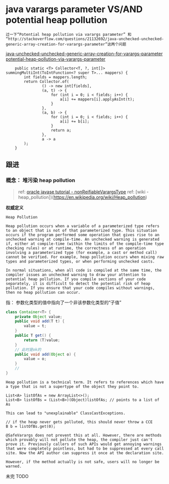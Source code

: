 
# java varargs parameter VS/AND potential heap pollution

```
过一下“Potential heap pollution via varargs parameter” 和 “http://stackoverflow.com/questions/21132692/java-unchecked-unchecked-generic-array-creation-for-varargs-parameter”这两个问题
```

[java-unchecked-unchecked-generic-array-creation-for-varargs-parameter](http://stackoverflow.com/questions/21132692/java-unchecked-unchecked-generic-array-creation-for-varargs-parameter)  
[potential-heap-pollution-via-varargs-parameter](http://stackoverflow.com/questions/12462079/potential-heap-pollution-via-varargs-parameter)

```
    public static <T> Collector<T, ?, int[]> summingMultiInt(ToIntFunction<? super T>... mappers) {
        int fields = mappers.length;
        return Collector.of(
                () -> new int[fields],
                (a, t) -> {
                    for (int i = 0; i < fields; i++) {
                        a[i] += mappers[i].applyAsInt(t);
                    }
                },
                (a, b) -> {
                    for (int i = 0; i < fields; i++) {
                        a[i] += b[i];
                    }
                    return a;
                },
                a -> a
        );
    }

```

## 跟进


### 概念： 堆污染 heap pollution
> ref: [oracle javase tutorial - nonReifiableVarargsType](https://docs.oracle.com/javase/tutorial/java/generics/nonReifiableVarargsType.html)
> ref: [wiki - heap_pollution])(https://en.wikipedia.org/wiki/Heap_pollution)

**权威定义**
```
Heap Pollution

Heap pollution occurs when a variable of a parameterized type refers to an object that is not of that parameterized type. This situation occurs if the program performed some operation that gives rise to an unchecked warning at compile-time. An unchecked warning is generated if, either at compile-time (within the limits of the compile-time type checking rules) or at runtime, the correctness of an operation involving a parameterized type (for example, a cast or method call) cannot be verified. For example, heap pollution occurs when mixing raw types and parameterized types, or when performing unchecked casts.

In normal situations, when all code is compiled at the same time, the compiler issues an unchecked warning to draw your attention to potential heap pollution. If you compile sections of your code separately, it is difficult to detect the potential risk of heap pollution. If you ensure that your code compiles without warnings, then no heap pollution can occur.
```
指： 参数化类型的值中指向了一个非该参数化类型的“子值”

```java
class Container<T> {
    private Object value;
    public void add(T t) {
        value = t;
    }
    public T get() {
        return (T)value;
    }
    // 此时是ok的
    public void add(Object o) {
        value = o;
    }
    // 
} 
```


```
Heap pollution is a technical term. It refers to references which have a type that is not a supertype of the object they point to.

List<A> listOfAs = new ArrayList<>();
List<B> listOfBs = (List<B>)(Object)listOfAs; // points to a list of As

This can lead to "unexplainable" ClassCastExceptions.

// if the heap never gets polluted, this should never throw a CCE
B b = listOfBs.get(0); 

@SafeVarargs does not prevent this at all. However, there are methods which provably will not pollute the heap, the compiler just can't prove it. Previously callers of such APIs would get annoying warnings that were completely pointless, but had to be suppressed at every call site. Now the API author can suppress it once at the declaration site.

However, if the method actually is not safe, users will no longer be warned.

```


未完 TODO









